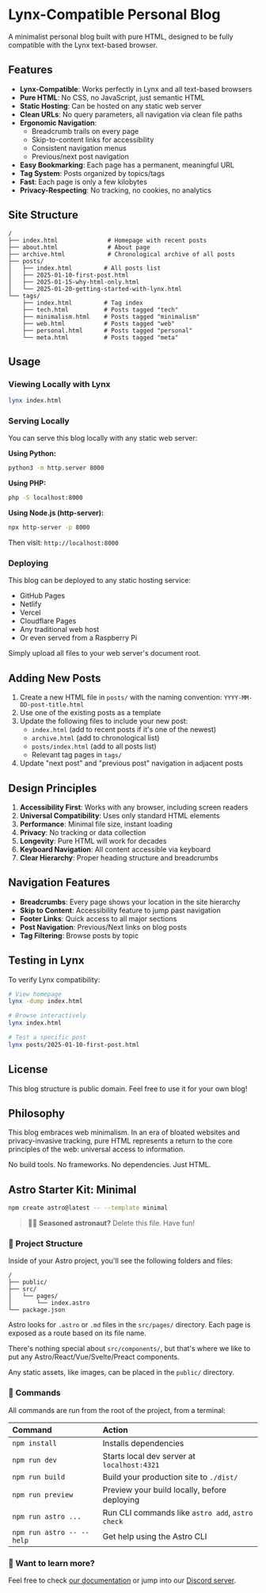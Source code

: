 # Lynx-Compatible Personal Blog

A minimalist personal blog built with pure HTML, designed to be fully compatible with the Lynx text-based browser.

## Features

- **Lynx-Compatible**: Works perfectly in Lynx and all text-based browsers
- **Pure HTML**: No CSS, no JavaScript, just semantic HTML
- **Static Hosting**: Can be hosted on any static web server
- **Clean URLs**: No query parameters, all navigation via clean file paths
- **Ergonomic Navigation**:
  - Breadcrumb trails on every page
  - Skip-to-content links for accessibility
  - Consistent navigation menus
  - Previous/next post navigation
- **Easy Bookmarking**: Each page has a permanent, meaningful URL
- **Tag System**: Posts organized by topics/tags
- **Fast**: Each page is only a few kilobytes
- **Privacy-Respecting**: No tracking, no cookies, no analytics

## Site Structure

```
/
├── index.html              # Homepage with recent posts
├── about.html              # About page
├── archive.html            # Chronological archive of all posts
├── posts/
│   ├── index.html         # All posts list
│   ├── 2025-01-10-first-post.html
│   ├── 2025-01-15-why-html-only.html
│   └── 2025-01-20-getting-started-with-lynx.html
└── tags/
    ├── index.html         # Tag index
    ├── tech.html          # Posts tagged "tech"
    ├── minimalism.html    # Posts tagged "minimalism"
    ├── web.html           # Posts tagged "web"
    ├── personal.html      # Posts tagged "personal"
    └── meta.html          # Posts tagged "meta"
```

## Usage

### Viewing Locally with Lynx

```bash
lynx index.html
```

### Serving Locally

You can serve this blog locally with any static web server:

**Using Python:**

```bash
python3 -m http.server 8000
```

**Using PHP:**

```bash
php -S localhost:8000
```

**Using Node.js (http-server):**

```bash
npx http-server -p 8000
```

Then visit: `http://localhost:8000`

### Deploying

This blog can be deployed to any static hosting service:

- GitHub Pages
- Netlify
- Vercel
- Cloudflare Pages
- Any traditional web host
- Or even served from a Raspberry Pi

Simply upload all files to your web server's document root.

## Adding New Posts

1. Create a new HTML file in `posts/` with the naming convention: `YYYY-MM-DD-post-title.html`
2. Use one of the existing posts as a template
3. Update the following files to include your new post:
   - `index.html` (add to recent posts if it's one of the newest)
   - `archive.html` (add to chronological list)
   - `posts/index.html` (add to all posts list)
   - Relevant tag pages in `tags/`
4. Update "next post" and "previous post" navigation in adjacent posts

## Design Principles

1. **Accessibility First**: Works with any browser, including screen readers
2. **Universal Compatibility**: Uses only standard HTML elements
3. **Performance**: Minimal file size, instant loading
4. **Privacy**: No tracking or data collection
5. **Longevity**: Pure HTML will work for decades
6. **Keyboard Navigation**: All content accessible via keyboard
7. **Clear Hierarchy**: Proper heading structure and breadcrumbs

## Navigation Features

- **Breadcrumbs**: Every page shows your location in the site hierarchy
- **Skip to Content**: Accessibility feature to jump past navigation
- **Footer Links**: Quick access to all major sections
- **Post Navigation**: Previous/Next links on blog posts
- **Tag Filtering**: Browse posts by topic

## Testing in Lynx

To verify Lynx compatibility:

```bash
# View homepage
lynx -dump index.html

# Browse interactively
lynx index.html

# Test a specific post
lynx posts/2025-01-10-first-post.html
```

## License

This blog structure is public domain. Feel free to use it for your own blog!

## Philosophy

This blog embraces web minimalism. In an era of bloated websites and privacy-invasive tracking, pure HTML represents a return to the core principles of the web: universal access to information.

No build tools. No frameworks. No dependencies. Just HTML.

## Astro Starter Kit: Minimal

```sh
npm create astro@latest -- --template minimal
```

> 🧑‍🚀 **Seasoned astronaut?** Delete this file. Have fun!

### 🚀 Project Structure

Inside of your Astro project, you'll see the following folders and files:

```text
/
├── public/
├── src/
│   └── pages/
│       └── index.astro
└── package.json
```

Astro looks for `.astro` or `.md` files in the `src/pages/` directory. Each page is exposed as a route based on its file name.

There's nothing special about `src/components/`, but that's where we like to put any Astro/React/Vue/Svelte/Preact components.

Any static assets, like images, can be placed in the `public/` directory.

### 🧞 Commands

All commands are run from the root of the project, from a terminal:

| Command                   | Action                                           |
| :------------------------ | :----------------------------------------------- |
| `npm install`             | Installs dependencies                            |
| `npm run dev`             | Starts local dev server at `localhost:4321`      |
| `npm run build`           | Build your production site to `./dist/`          |
| `npm run preview`         | Preview your build locally, before deploying     |
| `npm run astro ...`       | Run CLI commands like `astro add`, `astro check` |
| `npm run astro -- --help` | Get help using the Astro CLI                     |

### 👀 Want to learn more?

Feel free to check [our documentation](https://docs.astro.build) or jump into our [Discord server](https://astro.build/chat).
